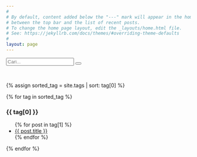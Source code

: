 ```yaml
---
#
# By default, content added below the "---" mark will appear in the home page
# between the top bar and the list of recent posts.
# To change the home page layout, edit the _layouts/home.html file.
# See: https://jekyllrb.com/docs/themes/#overriding-theme-defaults
#
layout: page
---
```


<form class="example" action="/cari.html">
  <input type="text" placeholder="Cari..." name="query">
  <button type="submit"><i class="fa fa-search"></i></button>
</form>

<p>&nbsp;</p>

{% assign sorted_tag = site.tags | sort: tag[0]  %}

{% for tag in sorted_tag %}
  <h3>{{ tag[0] }}</h3>
  <ul>
    {% for post in tag[1] %}
      <li class="spasi"><a href="{{ post.url }}">{{ post.title }}</a></li>
    {% endfor %}
  </ul>
{% endfor %}
